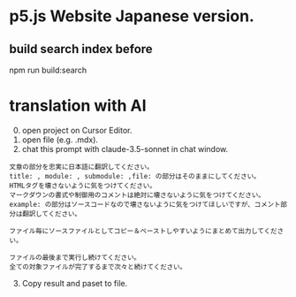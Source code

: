 # p5.js Website Japanese version.

## build search index before

npm run build:search

# translation with AI

0. open project on Cursor Editor.
1. open file (e.g. .mdx).
2. chat this prompt with claude-3.5-sonnet in chat window.

```
文章の部分を忠実に日本語に翻訳してください。
title: , module: , submodule: ,file: の部分はそのままにしてください。
HTMLタグを壊さないように気をつけてください。
マークダウンの書式や制御用のコメントは絶対に壊さないように気をつけてください。
example: の部分はソースコードなので壊さないように気をつけてほしいですが、コメント部分は翻訳してください。

ファイル毎にソースファイルとしてコピー＆ペーストしやすいようにまとめて出力してください。

ファイルの最後まで実行し続けてください。
全ての対象ファイルが完了するまで次々と続けてください。
```

3. Copy result and paset to file.
